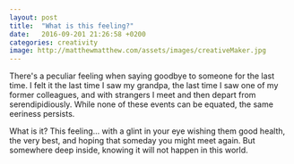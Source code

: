```yaml
---
layout: post
title:  "What is this feeling?"
date:   2016-09-201 21:26:58 +0200
categories: creativity
image: http://matthewmatthew.com/assets/images/creativeMaker.jpg
---
```


There's a peculiar feeling when saying goodbye to someone for the last time. I felt it the last time I saw my grandpa, the last time I saw one of my former colleagues, and with strangers I meet and then depart from serendipidiously. While none of these events can be equated, the same eeriness persists.

What is it? This feeling... with a glint in your eye wishing them good health, the very best, and hoping that someday you might meet again. But somewhere deep inside, knowing it will not happen in this world.
